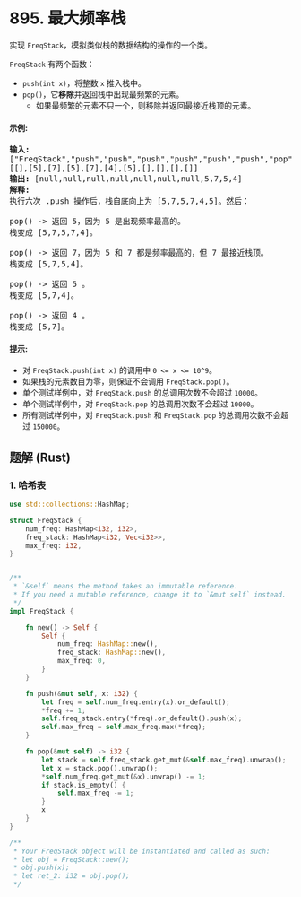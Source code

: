# 895. 最大频率栈
实现 ```FreqStack```，模拟类似栈的数据结构的操作的一个类。

```FreqStack``` 有两个函数：
* ```push(int x)```，将整数 ```x``` 推入栈中。
* ```pop()```，它**移除**并返回栈中出现最频繁的元素。
    * 如果最频繁的元素不只一个，则移除并返回最接近栈顶的元素。

#### 示例:
<pre>
<strong>输入:</strong>
["FreqStack","push","push","push","push","push","push","pop","pop","pop","pop"],
[[],[5],[7],[5],[7],[4],[5],[],[],[],[]]
<strong>输出:</strong> [null,null,null,null,null,null,null,5,7,5,4]
<strong>解释:</strong>
执行六次 .push 操作后，栈自底向上为 [5,7,5,7,4,5]。然后：

pop() -> 返回 5，因为 5 是出现频率最高的。
栈变成 [5,7,5,7,4]。

pop() -> 返回 7，因为 5 和 7 都是频率最高的，但 7 最接近栈顶。
栈变成 [5,7,5,4]。

pop() -> 返回 5 。
栈变成 [5,7,4]。

pop() -> 返回 4 。
栈变成 [5,7]。
</pre>

#### 提示:
* 对 ```FreqStack.push(int x)``` 的调用中 ```0 <= x <= 10^9```。
* 如果栈的元素数目为零，则保证不会调用  ```FreqStack.pop()```。
* 单个测试样例中，对 ```FreqStack.push``` 的总调用次数不会超过 ```10000```。
* 单个测试样例中，对 ```FreqStack.pop``` 的总调用次数不会超过 ```10000```。
* 所有测试样例中，对 ```FreqStack.push``` 和 ```FreqStack.pop``` 的总调用次数不会超过 ```150000```。

## 题解 (Rust)

### 1. 哈希表
```Rust
use std::collections::HashMap;

struct FreqStack {
    num_freq: HashMap<i32, i32>,
    freq_stack: HashMap<i32, Vec<i32>>,
    max_freq: i32,
}


/** 
 * `&self` means the method takes an immutable reference.
 * If you need a mutable reference, change it to `&mut self` instead.
 */
impl FreqStack {

    fn new() -> Self {
        Self {
            num_freq: HashMap::new(),
            freq_stack: HashMap::new(),
            max_freq: 0,
        }
    }

    fn push(&mut self, x: i32) {
        let freq = self.num_freq.entry(x).or_default();
        *freq += 1;
        self.freq_stack.entry(*freq).or_default().push(x);
        self.max_freq = self.max_freq.max(*freq);
    }

    fn pop(&mut self) -> i32 {
        let stack = self.freq_stack.get_mut(&self.max_freq).unwrap();
        let x = stack.pop().unwrap();
        *self.num_freq.get_mut(&x).unwrap() -= 1;
        if stack.is_empty() {
            self.max_freq -= 1;
        }
        x
    }
}

/**
 * Your FreqStack object will be instantiated and called as such:
 * let obj = FreqStack::new();
 * obj.push(x);
 * let ret_2: i32 = obj.pop();
 */
```
